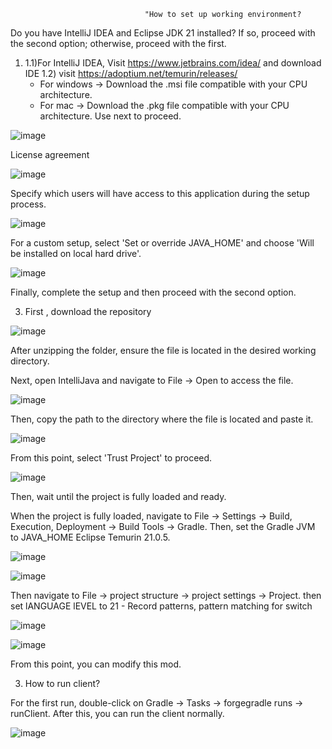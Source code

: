                                   "How to set up working environment?
Do you have IntelliJ IDEA and Eclipse JDK 21 installed? If so, proceed with the second option; otherwise, proceed with the first.

1)
   1.1)For IntelliJ IDEA, Visit https://www.jetbrains.com/idea/ and download IDE
   1.2) visit https://adoptium.net/temurin/releases/
   - For windows
     -> Download the .msi file compatible with your CPU architecture.
   - For mac
     -> Download the .pkg file compatible with your CPU architecture.
Use next to proceed.

![image](https://github.com/user-attachments/assets/154f7fbd-9a1f-4761-bc9f-d294ff1a8ff1)

License agreement

![image](https://github.com/user-attachments/assets/60e3b7b6-2bc5-455f-ab89-1237a309b336)

Specify which users will have access to this application during the setup process.

![image](https://github.com/user-attachments/assets/f4949501-c6ba-48bb-a707-1e22ebe0967f)

For a custom setup, select 'Set or override JAVA_HOME' and choose 'Will be installed on local hard drive'.

![image](https://github.com/user-attachments/assets/03b5b033-30c3-49f0-a32e-2195a0d7c47c)


 Finally, complete the setup and then proceed with the second option.

3) First , download the repository

![image](https://github.com/user-attachments/assets/95351b25-f9b8-45aa-900a-433ae3b19ea0)

After unzipping the folder, ensure the file is located in the desired working directory.

Next, open IntelliJava and navigate to File -> Open to access the file.

![image](https://github.com/user-attachments/assets/d70b84b1-4d3f-4d60-af40-1f3bf4be0c57)

Then, copy the path to the directory where the file is located and paste it.

![image](https://github.com/user-attachments/assets/e3a6a13e-8ec1-4b7c-8f66-6d3b543d2ff2)

From this point, select 'Trust Project' to proceed.

![image](https://github.com/user-attachments/assets/2bf540d2-170f-4a93-9061-8d3cdc7b7bbc)

Then, wait until the project is fully loaded and ready.

When the project is fully loaded, navigate to File -> Settings -> Build, Execution, Deployment -> Build Tools -> Gradle. Then, set the Gradle JVM to JAVA_HOME Eclipse Temurin 21.0.5.

![image](https://github.com/user-attachments/assets/062fce6f-d9db-49ad-a512-e6092fd8cd27)

![image](https://github.com/user-attachments/assets/ed861316-b65e-49b4-9601-6d42ab6d7241)

Then navigate to File -> project structure -> project settings -> Project. then set lANGUAGE lEVEL to 21 - Record patterns, pattern matching for switch

![image](https://github.com/user-attachments/assets/0c46a19f-fda8-4b4c-92a8-e5fdf4163bf3)

![image](https://github.com/user-attachments/assets/17b4d3d7-b97b-42f3-93c7-fbaf58faa31f)

From this point, you can modify this mod.

3) How to run client?

For the first run, double-click on Gradle -> Tasks -> forgegradle runs -> runClient. After this, you can run the client normally.

![image](https://github.com/user-attachments/assets/28b66558-d969-4eaf-bf55-841e35743856)


   

